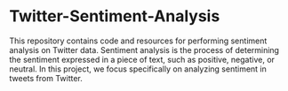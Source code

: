 # Twitter-Sentiment-Analysis
This repository contains code and resources for performing sentiment analysis on Twitter data. Sentiment analysis is the process of determining the sentiment expressed in a piece of text, such as positive, negative, or neutral. In this project, we focus specifically on analyzing sentiment in tweets from Twitter.
